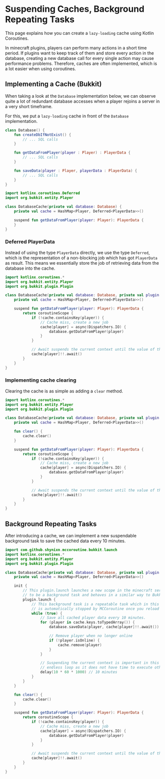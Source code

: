 # Suspending Caches, Background Repeating Tasks

This page explains how you can create a ``lazy-loading`` cache using Kotlin Coroutines.

In minecraft plugins, players can perform many actions in a short time period. If plugins want to keep track of them and store
every action in the database, creating a new database call for every single action may cause performance problems. Therefore, caches are often
implemented, which is a lot easier when using coroutines.


## Implementing a Cache (Bukkit)

When taking a look at the ``Database`` implementation below, we can observe quite a lot of redundant database
accesses when a player rejoins a server in a very short timeframe.

For this, we put a ``lazy-loading`` cache in front of the  ``Database`` implementation.

````kotlin
class Database() {
    fun createDbIfNotExist() {
        // ... SQL calls
    }

    fun getDataFromPlayer(player : Player) : PlayerData {
        // ... SQL calls
    }

    fun saveData(player : Player, playerData : PlayerData) {
        // ... SQL calls
    }
}
````

````kotlin
import kotlinx.coroutines.Deferred
import org.bukkit.entity.Player

class DatabaseCache(private val database: Database) {
    private val cache = HashMap<Player, Deferred<PlayerData>>()

    suspend fun getDataFromPlayer(player: Player): PlayerData {
    }
}
````

### Deferred PlayerData

Instead of using the type ``PlayerData`` directly, we use the type ``Deferred``, which is the representation of a
non-blocking job which has got ``PlayerData`` as result. This means we essentially store the job of retrieving data from
the database into the cache.

````kotlin
import kotlinx.coroutines.*
import org.bukkit.entity.Player
import org.bukkit.plugin.Plugin

class DatabaseCache(private val database: Database, private val plugin: Plugin) {
    private val cache = HashMap<Player, Deferred<PlayerData>>()

    suspend fun getDataFromPlayer(player: Player): PlayerData {
        return coroutineScope {
            if (!cache.containsKey(player)) {
                // Cache miss, create a new job
                cache[player] = async(Dispatchers.IO) {
                    database.getDataFromPlayer(player)
                }
            }

            // Await suspends the current context until the value of the Deferred job is ready.
            cache[player]!!.await()
        }
    }
}
````

### Implementing cache clearing

Clearing the cache is as simple as adding a ``clear`` method.

````kotlin
import kotlinx.coroutines.*
import org.bukkit.entity.Player
import org.bukkit.plugin.Plugin

class DatabaseCache(private val database: Database, private val plugin: Plugin) {
    private val cache = HashMap<Player, Deferred<PlayerData>>()

    fun clear() {
        cache.clear()
    }

    suspend fun getDataFromPlayer(player: Player): PlayerData {
        return coroutineScope {
            if (!cache.containsKey(player)) {
                // Cache miss, create a new job
                cache[player] = async(Dispatchers.IO) {
                    database.getDataFromPlayer(player)
                }
            }

            // Await suspends the current context until the value of the ``Deferred`` job is ready.
            cache[player]!!.await()
        }
    }
}
````

## Background Repeating Tasks

After introducing a cache, we can implement a new suspendable background task to save the cached data every 10 minutes.

````kotlin
import com.github.shynixn.mccoroutine.bukkit.launch
import kotlinx.coroutines.*
import org.bukkit.entity.Player
import org.bukkit.plugin.Plugin

class DatabaseCache(private val database: Database, private val plugin: Plugin) {
    private val cache = HashMap<Player, Deferred<PlayerData>>()

    init {
        // This plugin.launch launches a new scope in the minecraft server context which can be understood
        // to be a background task and behaves in a similar way to Bukkit.getScheduler().runTask(plugin, Runnable {  })
        plugin.launch {
            // This background task is a repeatable task which in this case is an endless loop. The endless loop
            // is automatically stopped by MCCoroutine once you reload your plugin.
            while (true) {
                // Save all cached player data every 10 minutes.
                for (player in cache.keys.toTypedArray()) {
                    database.saveData(player, cache[player]!!.await())

                    // Remove player when no longer online
                    if (!player.isOnline) {
                        cache.remove(player)
                    }
                }

                // Suspending the current context is important in this case otherwise the minecraft thread will only execute this
                // endless loop as it does not have time to execute other things. Delay gives the thread time to execute other things.
                delay(10 * 60 * 1000) // 10 minutes
            }
        }
    }

    fun clear() {
        cache.clear()
    }

    suspend fun getDataFromPlayer(player: Player): PlayerData {
        return coroutineScope {
            if (!cache.containsKey(player)) {
                // Cache miss, create a new job
                cache[player] = async(Dispatchers.IO) {
                    database.getDataFromPlayer(player)
                }
            }

            // Await suspends the current context until the value of the ``Deferred`` job is ready.
            cache[player]!!.await()
        }
    }
}
````
